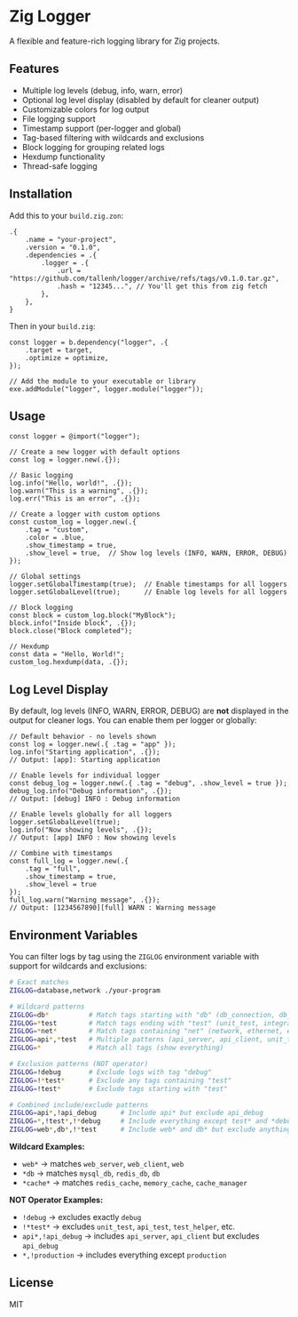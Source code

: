 # Zig Logger

A flexible and feature-rich logging library for Zig projects.

## Features

- Multiple log levels (debug, info, warn, error)
- Optional log level display (disabled by default for cleaner output)
- Customizable colors for log output
- File logging support
- Timestamp support (per-logger and global)
- Tag-based filtering with wildcards and exclusions
- Block logging for grouping related logs
- Hexdump functionality
- Thread-safe logging

## Installation

Add this to your `build.zig.zon`:

```zig
.{
    .name = "your-project",
    .version = "0.1.0",
    .dependencies = .{
        .logger = .{
            .url = "https://github.com/tallenh/logger/archive/refs/tags/v0.1.0.tar.gz",
            .hash = "12345...", // You'll get this from zig fetch
        },
    },
}
```

Then in your `build.zig`:

```zig
const logger = b.dependency("logger", .{
    .target = target,
    .optimize = optimize,
});

// Add the module to your executable or library
exe.addModule("logger", logger.module("logger"));
```

## Usage

```zig
const logger = @import("logger");

// Create a new logger with default options
const log = logger.new(.{});

// Basic logging
log.info("Hello, world!", .{});
log.warn("This is a warning", .{});
log.err("This is an error", .{});

// Create a logger with custom options
const custom_log = logger.new(.{
    .tag = "custom",
    .color = .blue,
    .show_timestamp = true,
    .show_level = true,  // Show log levels (INFO, WARN, ERROR, DEBUG)
});

// Global settings
logger.setGlobalTimestamp(true);  // Enable timestamps for all loggers
logger.setGlobalLevel(true);      // Enable log levels for all loggers

// Block logging
const block = custom_log.block("MyBlock");
block.info("Inside block", .{});
block.close("Block completed");

// Hexdump
const data = "Hello, World!";
custom_log.hexdump(data, .{});
```

## Log Level Display

By default, log levels (INFO, WARN, ERROR, DEBUG) are **not** displayed in the output for cleaner logs. You can enable them per logger or globally:

```zig
// Default behavior - no levels shown
const log = logger.new(.{ .tag = "app" });
log.info("Starting application", .{});
// Output: [app]: Starting application

// Enable levels for individual logger
const debug_log = logger.new(.{ .tag = "debug", .show_level = true });
debug_log.info("Debug information", .{});
// Output: [debug] INFO : Debug information

// Enable levels globally for all loggers
logger.setGlobalLevel(true);
log.info("Now showing levels", .{});
// Output: [app] INFO : Now showing levels

// Combine with timestamps
const full_log = logger.new(.{
    .tag = "full",
    .show_timestamp = true,
    .show_level = true
});
full_log.warn("Warning message", .{});
// Output: [1234567890][full] WARN : Warning message
```

## Environment Variables

You can filter logs by tag using the `ZIGLOG` environment variable with support for wildcards and exclusions:

```bash
# Exact matches
ZIGLOG=database,network ./your-program

# Wildcard patterns
ZIGLOG=db*          # Match tags starting with "db" (db_connection, db_pool, etc.)
ZIGLOG=*test        # Match tags ending with "test" (unit_test, integration_test, etc.)
ZIGLOG=*net*        # Match tags containing "net" (network, ethernet, etc.)
ZIGLOG=api*,*test   # Multiple patterns (api_server, api_client, unit_test, etc.)
ZIGLOG=*            # Match all tags (show everything)

# Exclusion patterns (NOT operator)
ZIGLOG=!debug       # Exclude logs with tag "debug"
ZIGLOG=!*test*      # Exclude any tags containing "test"
ZIGLOG=!test*       # Exclude tags starting with "test"

# Combined include/exclude patterns
ZIGLOG=api*,!api_debug      # Include api* but exclude api_debug
ZIGLOG=*,!test*,!*debug     # Include everything except test* and *debug
ZIGLOG=web*,db*,!*test      # Include web* and db* but exclude anything with test
```

**Wildcard Examples:**

- `web*` → matches `web_server`, `web_client`, `web`
- `*db` → matches `mysql_db`, `redis_db`, `db`
- `*cache*` → matches `redis_cache`, `memory_cache`, `cache_manager`

**NOT Operator Examples:**

- `!debug` → excludes exactly `debug`
- `!*test*` → excludes `unit_test`, `api_test`, `test_helper`, etc.
- `api*,!api_debug` → includes `api_server`, `api_client` but excludes `api_debug`
- `*,!production` → includes everything except `production`

## License

MIT
